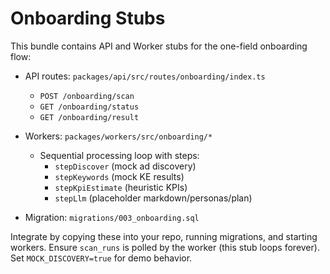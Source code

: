 # Onboarding Stubs

This bundle contains API and Worker stubs for the one-field onboarding flow:

- API routes: `packages/api/src/routes/onboarding/index.ts`
  - `POST /onboarding/scan`
  - `GET /onboarding/status`
  - `GET /onboarding/result`

- Workers: `packages/workers/src/onboarding/*`
  - Sequential processing loop with steps:
    - `stepDiscover` (mock ad discovery)
    - `stepKeywords` (mock KE results)
    - `stepKpiEstimate` (heuristic KPIs)
    - `stepLlm` (placeholder markdown/personas/plan)

- Migration: `migrations/003_onboarding.sql`

Integrate by copying these into your repo, running migrations, and starting workers. Ensure `scan_runs` is polled by the worker (this stub loops forever). Set `MOCK_DISCOVERY=true` for demo behavior.
